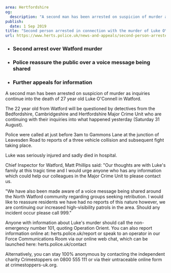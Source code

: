 ```yaml
area: Hertfordshire
og:
  description: "A second man has been arrested on suspicion of murder as inquiries continue into the death of 27 year old Luke O\u2019Connell in Watford."
publish:
  date: 1 Sep 2019
title: "Second person arrested in connection with the murder of Luke O\u2019Connell"
url: https://www.herts.police.uk/news-and-appeals/second-person-arrested-in-connection-with-the-murder-of-luke-oconnell-0697
```

* ### Second arrest over Watford murder

 * ### Police reassure the public over a voice message being shared

 * ### Further appeals for information

A second man has been arrested on suspicion of murder as inquiries continue into the death of 27 year old Luke O'Connell in Watford.

The 22 year old from Watford will be questioned by detectives from the Bedfordshire, Cambridgeshire and Hertfordshire Major Crime Unit who are continuing with their inquiries into what happened yesterday (Saturday 31 August).

Police were called at just before 3am to Gammons Lane at the junction of Leavesden Road to reports of a three vehicle collision and subsequent fight taking place.

Luke was seriously injured and sadly died in hospital.

Chief Inspector for Watford, Matt Phillips said: "Our thoughts are with Luke's family at this tragic time and I would urge anyone who has any information which could help our colleagues in the Major Crime Unit to please contact us.

"We have also been made aware of a voice message being shared around the North Watford community regarding groups seeking retribution. I would like to reassure residents we have had no reports of this nature however, we are continuing our increased high-visibility patrols in the area. Should any incident occur please call 999."

Anyone with information about Luke's murder should call the non-emergency number 101, quoting Operation Orient. You can also report information online at: herts.police.uk/report or speak to an operator in our Force Communications Room via our online web chat, which can be launched here: herts.police.uk/contact

 Alternatively, you can stay 100% anonymous by contacting the independent charity Crimestoppers on 0800 555 111 or via their untraceable online form at crimestoppers-uk.org.
